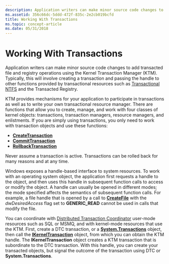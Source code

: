 ```yaml
---
description: Application writers can make minor source code changes to add transacted file and registry operations using the Kernel Transaction Manager (KTM).
ms.assetid: 356c66dc-5ddd-472f-835c-2e2cb019bcfd
title: Working With Transactions
ms.topic: concept-article
ms.date: 05/31/2018
---
```


# Working With Transactions

Application writers can make minor source code changes to add transacted file and registry operations using the Kernel Transaction Manager (KTM). Typically, this will involve creating a transaction and passing the handle to other functions provided by transactional resources such as [Transactional NTFS](/windows/desktop/FileIO/transactional-ntfs-portal) and the Transacted Registry.

KTM provides mechanisms for your application to participate in transactions as well as to write your own transactional resource manager. There are functions that allow you to create, manage, and work with four classes of kernel objects: transactions, transaction managers, resource managers, and enlistments. If you are simply using transactions, you only need to work with transaction objects and use these functions:

-   [**CreateTransaction**](/windows/desktop/api/KtmW32/nf-ktmw32-createtransaction)
-   [**CommitTransaction**](/windows/desktop/api/Ktmw32/nf-ktmw32-committransaction)
-   [**RollbackTransaction**](/windows/desktop/api/Ktmw32/nf-ktmw32-rollbacktransaction)

Never assume a transaction is active. Transactions can be rolled back for many reasons and at any time.

Windows exposes a handle-based interface to system resources. To work with an operating system object, the application first requests a handle to the object, and then uses this handle in subsequent function calls to access or modify the object. A handle can usually be opened in different modes; the mode specified affects the semantics of subsequent function calls. For example, a file handle that is opened by a call to [**CreateFile**](/windows/desktop/api/fileapi/nf-fileapi-createfilea) with the *dwDesiredAccess* flag set to **GENERIC\_READ** cannot be used in calls that modify the file.

You can coordinate with [Distributed Transaction Coordinator](/previous-versions/windows/desktop/ms684146(v=vs.85)) user-mode resources such as SQL or MSMQ, and with kernel-mode resources that use the KTM. First, create a DTC transaction, or a [**System.Transactions**](/dotnet/api/system.transactions) object, then call the [**IKernelTransaction**](/previous-versions/windows/desktop/aa344210(v=vs.85)) object, from which you can obtain the KTM handle. The **IKernelTransaction** object creates a KTM transaction that is subordinate to the DTC transaction. With this handle, you can create your transacted objects, but signal the outcome of the transaction using DTC or **System.Transactions**.

 

 
